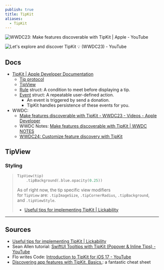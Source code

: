 ```yaml
---
publish: true
title: TipKit
aliases:
  - TipKit
---
```

 ![WWDC23: Make features discoverable with TipKit | Apple - YouTube](https://www.youtube.com/watch?v=yppA9-n0fL4&pp=ygUMYXBwbGUgdGlwa2l0)

![Let's explore and discover TipKit 💡 (WWDC23) - YouTube](https://www.youtube.com/watch?v=0F9EXcQ1nw0) 
## Docs
- [TipKit | Apple Developer Documentation](https://developer.apple.com/documentation/tipkit)
	- [Tip protocol](https://developer.apple.com/documentation/tipkit/tip)
	- [TipView](https://developer.apple.com/documentation/tipkit/tipview) 
	- [Rule](https://developer.apple.com/documentation/tipkit/tips/rule) struct: A condition to meet before displaying a tip.
	- [Event](https://developer.apple.com/documentation/tipkit/tips/event) struct: A repeatable user-defined action.
		- An event is triggered by send a donation. 
		- TipKit handles persistence of these events for you. 
- WWDC: 
	- [Make features discoverable with TipKit - WWDC23 - Videos - Apple Developer](https://developer.apple.com/videos/play/wwdc2023/10229/)
	- WWDC Notes: [Make features discoverable with TipKit | WWDC NOTES](https://www.wwdcnotes.com/notes/wwdc23/10229/) 
	- [WWDC24: Customize feature discovery with TipKit](https://wwdcnotes.com/documentation/wwdcnotes/wwdc24-10070-customize-feature-discovery-with-tipkit) 

## TipView
### Styling
>```swift
> TipView(tip)
>     .tipBackground(.blue.opacity(0.25))
> ```
> 
> As of right now, the tip specific view modifiers for `TipView` are: `.tipImageSize`, `.tipCornerRadius`, `.tipBackground`, and `.tipViewStyle`.
> - [Useful tips for implementing TipKit | Lickability](https://lickability.com/blog/useful-tips-for-implementing-tipkit/)


---
## Sources
- [Useful tips for implementing TipKit | Lickability](https://lickability.com/blog/useful-tips-for-implementing-tipkit/)
- Sean Allen tutorial: [SwiftUI Tooltips with TipKit (Popover & Inline Tips) - YouTube](https://www.youtube.com/watch?v=qlMxrwJfHaE)
- Flo writes Code: [Introduction to TipKit for iOS 17 - YouTube](https://www.youtube.com/watch?v=6DZNAXj3eaE&pp=ygUMYXBwbGUgdGlwa2l0)
- [Discovering app features with TipKit. Basics.](https://swiftwithmajid.com/2024/05/07/discovering-app-features-with-tipkit-basics/): a fantastic cheat sheet 
 